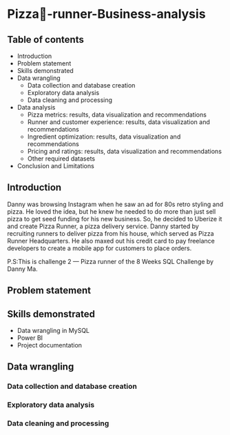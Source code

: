 # Pizza:pizza:-runner-Business-analysis

## Table of contents

- Introduction
- Problem statement
- Skills demonstrated
- Data wrangling
  - Data collection and database creation
  - Exploratory data analysis
  - Data cleaning and processing
- Data analysis
  - Pizza metrics: results, data visualization and recommendations
  - Runner and customer experience: results, data visualization and recommendations
  - Ingredient optimization: results, data visualization and recommendations
  - Pricing and ratings: results, data visualization and recommendations
  - Other required datasets
- Conclusion and Limitations

## Introduction

Danny was browsing Instagram when he saw an ad for 80s retro styling and pizza. He loved the idea, but he knew he needed to do more than just sell pizza to get seed funding for his new business. So, he decided to Uberize it and create Pizza Runner, a pizza delivery service.
Danny started by recruiting runners to deliver pizza from his house, which served as Pizza Runner Headquarters. He also maxed out his credit card to pay freelance developers to create a mobile app for customers to place orders.


P.S:This is challenge 2 — Pizza runner of the 8 Weeks SQL Challenge by Danny Ma.

## Problem statement


## Skills demonstrated

- Data wrangling in MySQL
- Power BI
- Project documentation


## Data wrangling

### Data collection and database creation


### Exploratory data analysis


### Data cleaning and processing

